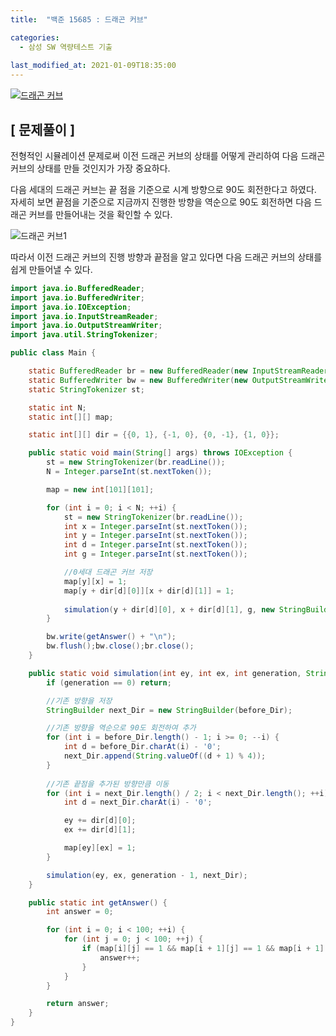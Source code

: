 ```yaml
---
title:  "백준 15685 : 드래곤 커브"

categories:
  - 삼성 SW 역량테스트 기출
  
last_modified_at: 2021-01-09T18:35:00
---
```


[![드래곤 커브](https://user-images.githubusercontent.com/53072057/104079732-0510de00-5268-11eb-9ef8-7f1e3106dcba.JPG)](https://www.acmicpc.net/problem/15685)  

<h2>[ 문제풀이 ]</h2>  
전형적인 시뮬레이션 문제로써 이전 드래곤 커브의 상태를 어떻게 관리하여 다음 드래곤 커브의 상태를 만들 것인지가 가장 중요하다.  

다음 세대의 드래곤 커브는 끝 점을 기준으로 시계 방향으로 90도 회전한다고 하였다. 자세히 보면 끝점을 기준으로 지금까지 진행한 방향을 역순으로 90도 회전하면 다음 드래곤 커브를 만들어내는 것을 확인할 수 있다.  

![드래곤 커브1](https://user-images.githubusercontent.com/53072057/104079740-06420b00-5268-11eb-9a42-62b0c160a520.JPG)  

따라서 이전 드래곤 커브의 진행 방향과 끝점을 알고 있다면 다음 드래곤 커브의 상태를 쉽게 만들어낼 수 있다.  

```java
import java.io.BufferedReader;
import java.io.BufferedWriter;
import java.io.IOException;
import java.io.InputStreamReader;
import java.io.OutputStreamWriter;
import java.util.StringTokenizer;

public class Main {

	static BufferedReader br = new BufferedReader(new InputStreamReader(System.in));
	static BufferedWriter bw = new BufferedWriter(new OutputStreamWriter(System.out));
	static StringTokenizer st;

	static int N;
	static int[][] map;

	static int[][] dir = {{0, 1}, {-1, 0}, {0, -1}, {1, 0}};

	public static void main(String[] args) throws IOException {
		st = new StringTokenizer(br.readLine());
		N = Integer.parseInt(st.nextToken());

		map = new int[101][101];

		for (int i = 0; i < N; ++i) {
			st = new StringTokenizer(br.readLine());
			int x = Integer.parseInt(st.nextToken());
			int y = Integer.parseInt(st.nextToken());
			int d = Integer.parseInt(st.nextToken());
			int g = Integer.parseInt(st.nextToken());

			//0세대 드래곤 커브 저장
			map[y][x] = 1;
			map[y + dir[d][0]][x + dir[d][1]] = 1;
			
			simulation(y + dir[d][0], x + dir[d][1], g, new StringBuilder(String.valueOf(d)));
		}

		bw.write(getAnswer() + "\n");
		bw.flush();bw.close();br.close();
	}

	public static void simulation(int ey, int ex, int generation, StringBuilder before_Dir) {
		if (generation == 0) return;

		//기존 방향을 저장
		StringBuilder next_Dir = new StringBuilder(before_Dir);

		//기존 방향을 역순으로 90도 회전하여 추가
		for (int i = before_Dir.length() - 1; i >= 0; --i) {
			int d = before_Dir.charAt(i) - '0';
			next_Dir.append(String.valueOf((d + 1) % 4));
		}
		
		//기존 끝점을 추가된 방향만큼 이동
		for (int i = next_Dir.length() / 2; i < next_Dir.length(); ++i) {
			int d = next_Dir.charAt(i) - '0';

			ey += dir[d][0];
			ex += dir[d][1];

			map[ey][ex] = 1;
		}

		simulation(ey, ex, generation - 1, next_Dir);
	}

	public static int getAnswer() {
		int answer = 0;

		for (int i = 0; i < 100; ++i) {
			for (int j = 0; j < 100; ++j) {
				if (map[i][j] == 1 && map[i + 1][j] == 1 && map[i + 1][j + 1] == 1 && map[i][j + 1] == 1) {
					answer++;
				}
			}
		}

		return answer;
	}
}
```